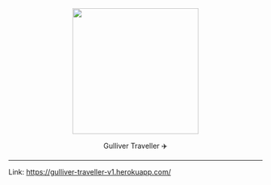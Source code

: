 <div align="center"> <img width="250px" src="https://user-images.githubusercontent.com/65131471/197316104-5bd46f6f-1735-481e-b945-650615434d67.png"></div>
<p align="center"> Gulliver Traveller ✈️ </p>

---

Link: https://gulliver-traveller-v1.herokuapp.com/
